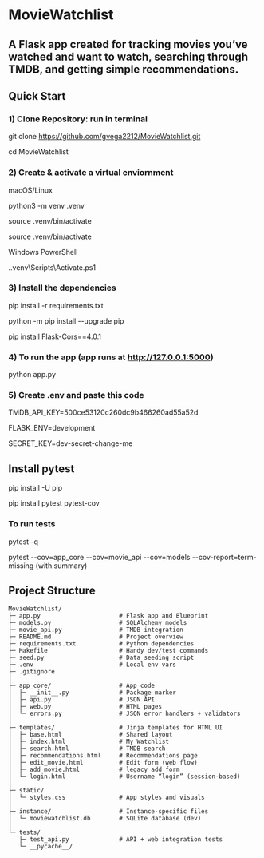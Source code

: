 # MovieWatchlist

A Flask app created for tracking movies you’ve watched and want to watch, searching through TMDB, and getting simple recommendations. 
---

## Quick Start

### 1) Clone Repository: run in terminal
git clone https://github.com/gvega2212/MovieWatchlist.git

cd MovieWatchlist


### 2) Create & activate a virtual enviornment
 macOS/Linux

python3 -m venv .venv

source .venv/bin/activate

source .venv/bin/activate

Windows PowerShell

.\.venv\Scripts\Activate.ps1

### 3) Install the dependencies

pip install -r requirements.txt

python -m pip install --upgrade pip

pip install Flask-Cors==4.0.1



### 4) To run the app (app runs at http://127.0.0.1:5000)

python app.py


### 5) Create .env and paste this code

TMDB_API_KEY=500ce53120c260dc9b466260ad55a52d

FLASK_ENV=development

SECRET_KEY=dev-secret-change-me



## Install pytest
pip install -U pip

pip install pytest pytest-cov  

### To run tests
pytest -q

pytest --cov=app_core --cov=movie_api --cov=models --cov-report=term-missing (with summary)


## Project Structure

```text
MovieWatchlist/
├─ app.py                      # Flask app and Blueprint
├─ models.py                   # SQLAlchemy models 
├─ movie_api.py                # TMDB integration 
├─ README.md                   # Project overview
├─ requirements.txt            # Python dependencies
├─ Makefile                    # Handy dev/test commands 
├─ seed.py                     # Data seeding script 
├─ .env                        # Local env vars 
├─ .gitignore
│
├─ app_core/                   # App code 
│  ├─ __init__.py              # Package marker
│  ├─ api.py                   # JSON API 
│  ├─ web.py                   # HTML pages 
│  └─ errors.py                # JSON error handlers + validators 
│
├─ templates/                  # Jinja templates for HTML UI
│  ├─ base.html                # Shared layout 
│  ├─ index.html               # My Watchlist
│  ├─ search.html              # TMDB search 
│  ├─ recommendations.html     # Recommendations page
│  ├─ edit_movie.html          # Edit form (web flow)
│  ├─ add_movie.html           # legacy add form
│  └─ login.html               # Username “login” (session-based)
│
├─ static/
│  └─ styles.css               # App styles and visuals
│
├─ instance/                   # Instance-specific files
│  └─ moviewatchlist.db        # SQLite database (dev)
│
└─ tests/
   ├─ test_api.py              # API + web integration tests
   └─ __pycache__/            








